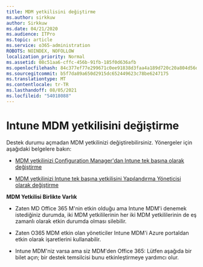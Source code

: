 ```yaml
---
title: MDM yetkilisini değiştirme
ms.author: sirkkuw
author: Sirkkuw
ms.date: 04/21/2020
ms.audience: ITPro
ms.topic: article
ms.service: o365-administration
ROBOTS: NOINDEX, NOFOLLOW
localization_priority: Normal
ms.assetid: 08c51aa6-cffc-456b-91fb-185f0d636afb
ms.openlocfilehash: 84c377ef77e299671c0ee91838d3faa4a189d720c20a804d56d3323823b701c2
ms.sourcegitcommit: b5f7da89a650d2915dc652449623c78be6247175
ms.translationtype: MT
ms.contentlocale: tr-TR
ms.lasthandoff: 08/05/2021
ms.locfileid: "54018088"
---
```

# <a name="change-intune-mdm-authority"></a>Intune MDM yetkilisini değiştirme

Destek durumu açmadan MDM yetkilinizi değiştirebilirsiniz. Yönergeler için aşağıdaki belgelere bakın:
  
- [MDM yetkilinizi Configuration Manager'dan Intune tek başına olarak değiştirme](https://docs.microsoft.com/configmgr/mdm/deploy-use/migrate-change-mdm-authority)
    
- [MDM yetkilinizi Intune tek başına yetkilisini Yapılandırma Yöneticisi olarak değiştirme](https://docs.microsoft.com/configmgr/mdm/deploy-use/change-mdm-authority)
    
 **MDM Yetkilisi Birlikte Varlık**
  
- Zaten MD Office 365 M'nin etkin olduğu ama Intune MDM'i denemek istediğiniz durumda, iki MDM yetkililerinin her iki MDM yetkililerinin de eş zamanlı olarak etkin durumda olması silebilir.
    
- Zaten O365 MDM etkin olan yöneticiler Intune MDM'i Azure portaldan etkin olarak işaretlerini kullanabilir.
    
- Intune MDM'niz varsa ama siz MDM'den Office 365: Lütfen aşağıda bir bilet açın; bir destek temsilcisi bunu etkinleştirmeye yardımcı olur.
    


